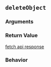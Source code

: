 ## `deleteObject`

### Arguments

### Return Value
[fetch api response](https://developer.mozilla.org/en-US/docs/Web/API/Response)

### Behavior